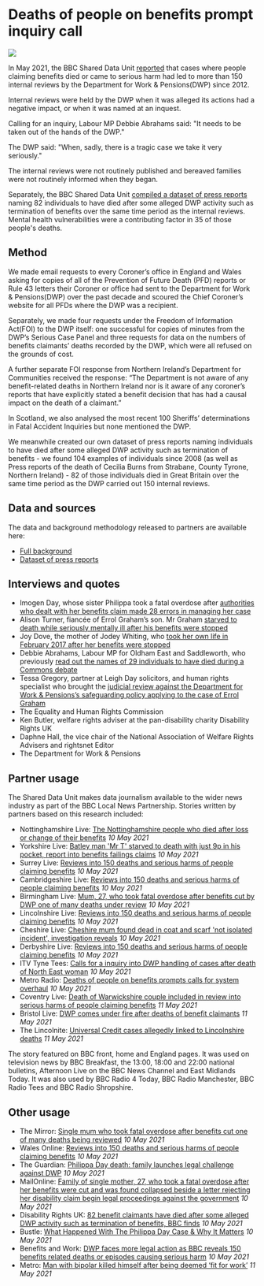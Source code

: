# Deaths of people on benefits prompt inquiry call

![](https://ichef.bbci.co.uk/news/976/cpsprodpb/12099/production/_118418837_dwp.png)

In May 2021, the BBC Shared Data Unit [reported](https://www.bbc.co.uk/news/uk-56819727) that cases where people claiming benefits died or came to serious harm had led to more than 150 internal reviews by the Department for Work & Pensions(DWP) since 2012.

Internal reviews were held by the DWP when it was alleged its actions had a negative impact, or when it was named at an inquest.

Calling for an inquiry, Labour MP Debbie Abrahams said: "It needs to be taken out of the hands of the DWP."

The DWP said: "When, sadly, there is a tragic case we take it very seriously."

The internal reviews were not routinely published and bereaved families were not routinely informed when they began.

Separately, the BBC Shared Data Unit [compiled a dataset of press reports](https://drive.google.com/file/d/12or_c9cUspul4IWM1Tiv45tEuWSjyOzf/view?usp=sharing) naming 82 individuals to have died after some alleged DWP activity such as termination of benefits over the same time period as the internal reviews. Mental health vulnerabilities were a contributing factor in 35 of those people's deaths.


## Method

We made email requests to every Coroner’s office in England and Wales asking for copies of all of the Prevention of Future Death (PFD) reports or Rule 43 letters their Coroner or office had sent to the Department for Work & Pensions(DWP) over the past decade and scoured the Chief Coroner’s website for all PFDs where the DWP was a recipient.

Separately, we made four requests under the Freedom of Information Act(FOI) to the DWP itself: one successful for copies of minutes from the DWP’s Serious Case Panel and three requests for data on the numbers of benefits claimants’ deaths recorded by the DWP, which were all refused on the grounds of cost.

A further separate FOI response from Northern Ireland’s Department for Communities received the response: “The Department is not aware of any benefit-related deaths in Northern Ireland nor is it aware of any coroner’s reports that have explicitly stated a benefit decision that has had a causal impact on the death of a claimant.” 

In Scotland, we also analysed the most recent 100 Sheriffs’ determinations in Fatal Accident Inquiries but none mentioned the DWP.

We meanwhile created our own dataset of press reports naming individuals to have died after some alleged DWP activity such as termination of benefits - we found 104 examples of individuals since 2008 (as well as Press reports of the death of Cecilia Burns from Strabane, County Tyrone, Northern Ireland) - 82 of those individuals died in Great Britain over the same time period as the DWP carried out 150 internal reviews. 

## Data and sources

The data and background methodology released to partners are available here:
* [Full background](https://docs.google.com/document/d/1xm4jbi5bB1ONy0LHLCmAV4xVNJCM47a38ued_wtLyuY/edit?usp=sharing)
* [Dataset of press reports](https://drive.google.com/file/d/12or_c9cUspul4IWM1Tiv45tEuWSjyOzf/view?usp=sharing)

## Interviews and quotes

* Imogen Day, whose sister Philippa took a fatal overdose after [authorities who dealt with her benefits claim made 28 errors in managing her case](https://www.bbc.co.uk/news/uk-england-nottinghamshire-55826996)
* Alison Turner, fiancée of Errol Graham’s son. Mr Graham [starved to death while seriously mentally ill after his benefits were stopped](https://www.theguardian.com/society/2021/mar/04/family-of-man-who-starved-to-death-after-benefits-cut-loses-case-against-dwp)
* Joy Dove, the mother of Jodey Whiting, who [took her own life in February 2017 after her benefits were stopped](https://www.bbc.co.uk/news/uk-england-tees-54907346)
* Debbie Abrahams,  Labour MP for Oldham East and Saddleworth, who previously [read out the names of 29 individuals to have died during a Commons debate](https://www.theyworkforyou.com/whall/?id=2019-04-24c.325.1)
* Tessa Gregory, partner at Leigh Day solicitors, and human rights specialist who brought the [judicial review against the Department for Work & Pensions’s safeguarding policy applying to the case of Errol Graham](https://www.theguardian.com/society/2021/mar/04/family-of-man-who-starved-to-death-after-benefits-cut-loses-case-against-dwp)
* The Equality and Human Rights Commission
* Ken Butler, welfare rights adviser at the pan-disability charity Disability Rights UK
* Daphne Hall, the vice chair of the National Association of Welfare Rights Advisers and rightsnet Editor
* The Department for Work & Pensions

## Partner usage

The Shared Data Unit makes data journalism available to the wider news industry as part of the BBC Local News Partnership.
Stories written by partners based on this research included:

* Nottinghamshire Live: [The Nottinghamshire people who died after loss or change of their benefits](https://www.nottinghampost.com/news/local-news/nottinghamshire-people-who-died-after-5393313.amp) *10 May 2021*
* Yorkshire Live: [Batley man 'Mr T' starved to death with just 9p in his pocket, report into benefits failings claims](https://www.examinerlive.co.uk/news/west-yorkshire-news/batley-man-mr-t-starved-20554513) *10 May 2021*
* Surrey Live: [Reviews into 150 deaths and serious harms of people claiming benefits](https://www.getsurrey.co.uk/news/uk-world-news/reviews-150-deaths-serious-harms-20561241) *10 May 2021*
* Cambridgeshire Live: [Reviews into 150 deaths and serious harms of people claiming benefits](https://www.cambridge-news.co.uk/news/uk-world-news/reviews-150-deaths-serious-harms-20561241) *10 May 2021*
* Birmingham Live: [Mum, 27, who took fatal overdose after benefits cut by DWP one of many deaths under review](https://www.birminghammail.co.uk/news/midlands-news/mum-27-who-took-fatal-20561761) *10 May 2021*
* Lincolnshire Live: [Reviews into 150 deaths and serious harms of people claiming benefits](https://www.lincolnshirelive.co.uk/news/uk-world-news/reviews-150-deaths-serious-harms-5394649) *10 May 2021*
* Cheshire Live: [Cheshire mum found dead in coat and scarf 'not isolated incident', investigation reveals](https://www.cheshire-live.co.uk/news/chester-cheshire-news/cheshire-mum-found-dead-coat-20561915) *10 May 2021*
* Derbyshire Live: [Reviews into 150 deaths and serious harms of people claiming benefits](https://www.derbytelegraph.co.uk/news/uk-world-news/reviews-150-deaths-serious-harms-5394649) *10 May 2021*
* ITV Tyne Tees: [Calls for a inquiry into DWP handling of cases after death of North East woman](https://www.itv.com/news/tyne-tees/2021-05-10/calls-for-a-inquiry-into-dwp-handling-of-cases-after-death-of-north-east-woman) *10 May 2021*
* Metro Radio: [Deaths of people on benefits prompts calls for system overhaul](https://planetradio.co.uk/metro/local/news/deaths-of-people-on-benefits-prompts-calls-for-system-overhaul/) *10 May 2021*
* Coventry Live: [Death of Warwickshire couple included in review into serious harms of people claiming benefits](https://www.coventrytelegraph.net/news/coventry-news/death-warwickshire-couple-included-review-20565990) *11 May 2021*
* Bristol Live: [DWP comes under fire after deaths of benefit claimants](https://www.bristolpost.co.uk/news/health/dwp-comes-under-fire-after-5397346) *11 May 2021*
* The Lincolnite: [Universal Credit cases allegedly linked to Lincolnshire deaths](https://thelincolnite.co.uk/2021/05/universal-credit-cases-allegedly-linked-to-lincolnshire-deaths/) *11 May 2021*

The story featured on BBC front, home and England pages. It was used on television news by BBC Breakfast, the 13:00, 18:00 and 22:00 national bulletins, Afternoon Live on the BBC News Channel and East Midlands Today. It was also used by BBC Radio 4 Today, BBC Radio Manchester, BBC Radio Tees and BBC Radio Shropshire.

## Other usage

* The Mirror: [Single mum who took fatal overdose after benefits cut one of many deaths being reviewed](https://www.mirror.co.uk/news/uk-news/single-mum-who-took-fatal-24068481) *10 May 2021*
* Wales Online: [Reviews into 150 deaths and serious harms of people claiming benefits](https://www.walesonline.co.uk/news/uk-news/reviews-150-deaths-serious-harms-20561241) *10 May 2021*
* The Guardian: [Philippa Day death: family launches legal challenge against DWP](https://www.theguardian.com/society/2021/may/10/philippa-day-death-family-legal-challenge-against-dwp) *10 May 2021*
* MailOnline: [Family of single mother, 27, who took a fatal overdose after her benefits were cut and was found collapsed beside a letter rejecting her disability claim begin legal proceedings against the government](https://www.dailymail.co.uk/news/article-9561391/Family-single-mother-27-took-fatal-overdose-benefits-cut-begin-legal-proceedings.html) *10 May 2021* 
* Disability Rights UK: [82 benefit claimants have died after some alleged DWP activity such as termination of benefits, BBC finds](https://www.disabilityrightsuk.org/news/2021/may/82-benefit-claimants-have-died-after-some-alleged-dwp-activity-such-termination) *10 May 2021*
* Bustle: [What Happened With The Philippa Day Case & Why It Matters](https://www.bustle.com/politics/what-happened-with-the-philippa-day-case-why-does-it-matter) *10 May 2021*
* Benefits and Work: [DWP faces more legal action as BBC reveals 150 benefits related deaths or episodes causing serious harm](https://www.benefitsandwork.co.uk/news/4380-dwp-faces-more-legal-action-as-bbc-reveals-150-benefits-related-deaths-or-episodes-causing-serious-harm) *10 May 2021*
* Metro: [Man with bipolar killed himself after being deemed ‘fit for work’](https://metro.co.uk/2021/05/11/man-with-bipolar-killed-himself-after-being-deemed-fit-for-work-14558748/) *11 May 2021*
